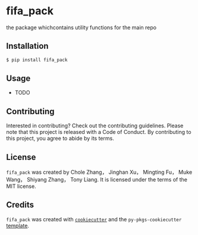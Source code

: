 # fifa_pack

the package whichcontains utility functions for the main repo

## Installation

```bash
$ pip install fifa_pack
```

## Usage

- TODO

## Contributing

Interested in contributing? Check out the contributing guidelines. Please note that this project is released with a Code of Conduct. By contributing to this project, you agree to abide by its terms.

## License

`fifa_pack` was created by Chole Zhang， Jinghan Xu， Mingting Fu， Muke Wang， Shiyang Zhang， Tony Liang. It is licensed under the terms of the MIT license.

## Credits

`fifa_pack` was created with [`cookiecutter`](https://cookiecutter.readthedocs.io/en/latest/) and the `py-pkgs-cookiecutter` [template](https://github.com/py-pkgs/py-pkgs-cookiecutter).
